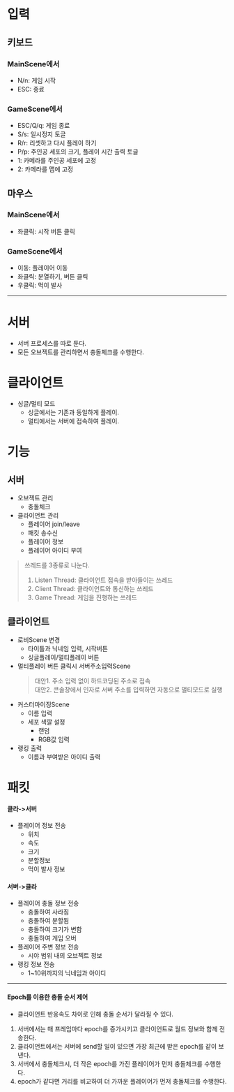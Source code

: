 # 입력

## 키보드
### MainScene에서
 - N/n: 게임 시작
 - ESC: 종료

### GameScene에서
 - ESC/Q/q: 게임 종료
 - S/s: 일시정지 토글
 - R/r: 리셋하고 다시 플레이 하기
 - P/p: 주인공 세포의 크기, 플레이 시간 출력 토글
 - 1: 카메라를 주인공 세포에 고정
 - 2: 카메라를 맵에 고정

## 마우스
### MainScene에서
 - 좌클릭: 시작 버튼 클릭

### GameScene에서
 - 이동: 플레이어 이동
 - 좌클릭: 분열하기, 버튼 클릭
 - 우클릭: 먹이 발사




- - -



# 서버
- 서버 프로세스를 따로 둔다.
- 모든 오브젝트를 관리하면서 충돌체크를 수행한다.

# 클라이언트
- 싱글/멀티 모드
  - 싱글에서는 기존과 동일하게 플레이.
  - 멀티에서는 서버에 접속하여 플레이.

# 기능
## 서버
- 오브젝트 관리
  - 충돌체크
- 클라이언트 관리
  - 플레이어 join/leave
  - 패킷 송수신
  - 플레이어 정보
  - 플레이어 아이디 부여

> 쓰레드를 3종류로 나눈다.
> 1. Listen Thread: 클라이언트 접속을 받아들이는 쓰레드
> 2. Client Thread: 클라이언트와 통신하는 쓰레드
> 3. Game Thread: 게임을 진행하는 쓰레드

## 클라이언트
- 로비Scene 변경
  - 타이틀과 닉네임 입력, 시작버튼
  - 싱글플레이/멀티플레이 버튼
- 멀티플레이 버튼 클릭시 서버주소입력Scene
  > 대안1. 주소 입력 없이 하드코딩된 주소로 접속  
  > 대안2. 콘솔창에서 인자로 서버 주소를 입력하면 자동으로 멀티모드로 실행
- 커스터마이징Scene
  - 이름 입력
  - 세포 색깔 설정
    - 랜덤
    - RGB값 입력
- 랭킹 출력
  - 이름과 부여받은 아이디 출력

# 패킷
#### 클라->서버
- 플레이어 정보 전송
  - 위치
  - 속도
  - 크기
  - 분할정보
  - 먹이 발사 정보

#### 서버->클라
- 플레이어 충돌 정보 전송
  - 충돌하여 사라짐
  - 충돌하여 분할됨
  - 충돌하여 크기가 변함
  - 충돌하여 게임 오버
- 플레이어 주변 정보 전송
  - 시야 범위 내의 오브젝트 정보
- 랭킹 정보 전송
  - 1~10위까지의 닉네임과 아이디





- - -






#### Epoch를 이용한 충돌 순서 제어
- 클라이언트 반응속도 차이로 인해 충돌 순서가 달라질 수 있다.

1. 서버에서는 매 프레임마다 epoch를 증가시키고 클라이언트로 월드 정보와 함께 전송한다.
2. 클라이언트에서는 서버에 send할 일이 있으면 가장 최근에 받은 epoch를 같이 보낸다.
3. 서버에서 충돌체크시, 더 작은 epoch를 가진 플레이어가 먼저 충돌체크를 수행한다.
4. epoch가 같다면 거리를 비교하여 더 가까운 플레이어가 먼저 충돌체크를 수행한다.